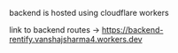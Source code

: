 backend is hosted using cloudflare workers

link to backend routes ->
https://backend-rentify.vanshajsharma4.workers.dev
